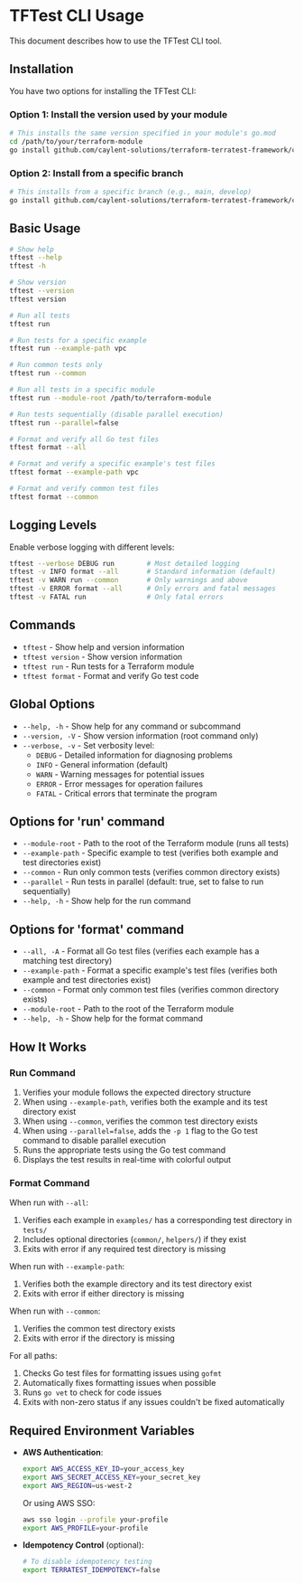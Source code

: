 # TFTest CLI Usage

This document describes how to use the TFTest CLI tool.

## Installation

You have two options for installing the TFTest CLI:

### Option 1: Install the version used by your module

```bash
# This installs the same version specified in your module's go.mod
cd /path/to/your/terraform-module
go install github.com/caylent-solutions/terraform-terratest-framework/cmd/tftest@$(grep terraform-terratest-framework go.mod | awk '{print $2}')
```

### Option 2: Install from a specific branch

```bash
# This installs from a specific branch (e.g., main, develop)
go install github.com/caylent-solutions/terraform-terratest-framework/cmd/tftest@main
```

## Basic Usage

```bash
# Show help
tftest --help
tftest -h

# Show version
tftest --version
tftest version

# Run all tests
tftest run

# Run tests for a specific example
tftest run --example-path vpc

# Run common tests only
tftest run --common

# Run all tests in a specific module
tftest run --module-root /path/to/terraform-module

# Run tests sequentially (disable parallel execution)
tftest run --parallel=false

# Format and verify all Go test files
tftest format --all

# Format and verify a specific example's test files
tftest format --example-path vpc

# Format and verify common test files
tftest format --common
```

## Logging Levels

Enable verbose logging with different levels:

```bash
tftest --verbose DEBUG run        # Most detailed logging
tftest -v INFO format --all       # Standard information (default)
tftest -v WARN run --common       # Only warnings and above
tftest -v ERROR format --all      # Only errors and fatal messages
tftest -v FATAL run               # Only fatal errors
```

## Commands

- `tftest` - Show help and version information
- `tftest version` - Show version information
- `tftest run` - Run tests for a Terraform module
- `tftest format` - Format and verify Go test code

## Global Options

- `--help, -h` - Show help for any command or subcommand
- `--version, -V` - Show version information (root command only)
- `--verbose, -v` - Set verbosity level:
  - `DEBUG` - Detailed information for diagnosing problems
  - `INFO` - General information (default)
  - `WARN` - Warning messages for potential issues
  - `ERROR` - Error messages for operation failures
  - `FATAL` - Critical errors that terminate the program

## Options for 'run' command

- `--module-root` - Path to the root of the Terraform module (runs all tests)
- `--example-path` - Specific example to test (verifies both example and test directories exist)
- `--common` - Run only common tests (verifies common directory exists)
- `--parallel` - Run tests in parallel (default: true, set to false to run sequentially)
- `--help, -h` - Show help for the run command

## Options for 'format' command

- `--all, -A` - Format all Go test files (verifies each example has a matching test directory)
- `--example-path` - Format a specific example's test files (verifies both example and test directories exist)
- `--common` - Format only common test files (verifies common directory exists)
- `--module-root` - Path to the root of the Terraform module
- `--help, -h` - Show help for the format command

## How It Works

### Run Command

1. Verifies your module follows the expected directory structure
2. When using `--example-path`, verifies both the example and its test directory exist
3. When using `--common`, verifies the common test directory exists
4. When using `--parallel=false`, adds the `-p 1` flag to the Go test command to disable parallel execution
5. Runs the appropriate tests using the Go test command
6. Displays the test results in real-time with colorful output

### Format Command

When run with `--all`:
1. Verifies each example in `examples/` has a corresponding test directory in `tests/`
2. Includes optional directories (`common/`, `helpers/`) if they exist
3. Exits with error if any required test directory is missing

When run with `--example-path`:
1. Verifies both the example directory and its test directory exist
2. Exits with error if either directory is missing

When run with `--common`:
1. Verifies the common test directory exists
2. Exits with error if the directory is missing

For all paths:
1. Checks Go test files for formatting issues using `gofmt`
2. Automatically fixes formatting issues when possible
3. Runs `go vet` to check for code issues
4. Exits with non-zero status if any issues couldn't be fixed automatically

## Required Environment Variables

- **AWS Authentication**:
  ```bash
  export AWS_ACCESS_KEY_ID=your_access_key
  export AWS_SECRET_ACCESS_KEY=your_secret_key
  export AWS_REGION=us-west-2
  ```
  
  Or using AWS SSO:
  ```bash
  aws sso login --profile your-profile
  export AWS_PROFILE=your-profile
  ```

- **Idempotency Control** (optional):
  ```bash
  # To disable idempotency testing
  export TERRATEST_IDEMPOTENCY=false
  ```